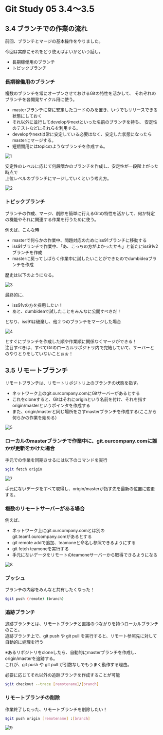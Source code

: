 Git Study 05 3.4～3.5
=========

## 3.4 ブランチでの作業の流れ

前回、ブランチとマージの基本操作をやりました。

今回は実際にそれをどう使えばよいかという話し。
- 長期稼働用のブランチ
- トピックブランチ

### 長期稼働用のブランチ

複数のブランチを常にオープンさせておけるGitの特性を活かして、  それぞれのブランチを各開発サイクル用に使う。  
    
- masterブランチに常に安定したコードのみを置き、いつでもリリースできる状態にしておく  
- それ以外に並行してdevelopやnextといった名前のブランチを持ち、 安定性のテストなどにそれらを利用する。  
- developやnextは常に安定している必要はなく、安定した状態になったらmasterにマージする。
- 短期間用にはtopicのようなブランチを作成する。

![1](./img/1.png)

安定性のレベルに応じて何段階かのブランチを作成し、安定性が一段階上がった時点で  
上位レベルのブランチにマージしていくという考え方。

![2](./img/2.png)

### トピックブランチ

ブランチの作成、マージ、削除を簡単に行えるGitの特性を活かして、何か特定の機能やそれに関連する作業を行うために使う。

例えば、こんな時  
- masterで何らかの作業中、問題対応のためにiss91ブランチに移動する
- iss91ブランチで作業中、「あ、こっちの方がよかったかも」と新たにiss91v2ブランチを作成
- masterに戻ってしばらく作業中に試したいことができたのでdumbideaブランチを作成

歴史は以下のようになる。

![3](./img/3.png)

最終的に、  
- iss91vの方を採用したい！  
- あと、dumbideaで試したことをみんなに公開すべきだ！

となり、iss91は破棄し、他２つのブランチをマージした場合

![4](./img/4.png)

とすぐにブランチを作成した順や作業順に関係なくマージができる！  
注目すべきは、すべてGitのローカルリポジトリ内で完結していて、サーバーとのやりとりをしていないことぉぉ！

## 3.5 リモートブランチ

リモートブランチは、リモートリポジトリ上のブランチの状態を指す。

- ネットワーク上のgit.ourcompany.comにGitサーバーがあるとする
- これをcloneすると、Gitはそれにoriginという名前を付け、それを指すorigin/masterというポインタを作成する
- また、origin/masterと同じ場所をさすmasterブランチを作成する(ここから何らかの作業を始める）

![5](./img/5.png)

### ローカルのmasterブランチで作業中に、git.ourcompany.comに誰かが更新をかけた場合  

手元での作業を同期させるには以下のコマンドを実行  
```sh
$git fetch origin
```

![7](./img/7.png)

手元にないデータをすべて取得し、origin/masterが指す先を最新の位置に変更する。  

### 複数のリモートサーバーがある場合

例えば、
-  ネットワーク上にgit.ourcompany.comとは別のgit.team1.ourcompany.comがあるとする
- git remote addで追加、teamoneと命名し参照できるようにする
- git fetch teamoneを実行する
- 手元にないデータをリモートのteamoneサーバーから取得できるようになる

![8](./img/8.png)   

### プッシュ

ブランチの内容をみんなと共有したくなった！
```sh
$git push (remote) (branch)
``` 

### 追跡ブランチ

追跡ブランチとは、リモートブランチと直接のつながりを持つローカルブランチのこと。  
追跡ブランチ上で、git push や git pull を実行すると、リモート参照先に対して自動的に処理を行う  

※あるリポジトリをcloneしたら、自動的にmasterブランチを作成し、origin/masterを追跡する。  
これが、git push や git pull が引数なしでもうまく動作する理由。

必要に応じてそれ以外の追跡ブランチを作成することが可能  
```sh
$git checkout --trace [remotename]/[branch]
``` 

### リモートブランチの削除

作業終了したった、リモートブランチを削除したい！
```sh
$git push origin [remotename] :[branch]
```

![9](./img/9.png)  
